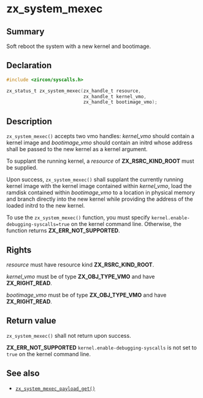 <!-- Generated by zircon/scripts/update-docs-from-fidl, do not edit! -->
# zx_system_mexec

## Summary

Soft reboot the system with a new kernel and bootimage.

## Declaration

```c
#include <zircon/syscalls.h>

zx_status_t zx_system_mexec(zx_handle_t resource,
                            zx_handle_t kernel_vmo,
                            zx_handle_t bootimage_vmo);
```

## Description

`zx_system_mexec()` accepts two vmo handles: *kernel_vmo* should contain a
kernel image and *bootimage_vmo* should contain an initrd whose address shall
be passed to the new kernel as a kernel argument.

To supplant the running kernel, a *resource* of **ZX_RSRC_KIND_ROOT** must be
supplied.

Upon success, `zx_system_mexec()` shall supplant the currently running kernel
image with the kernel image contained within *kernel_vmo*, load the ramdisk
contained within *bootimage_vmo* to a location in physical memory and branch
directly into the new kernel while providing the address of the loaded initrd
to the new kernel.

To use the `zx_system_mexec()` function, you must specify
`kernel.enable-debugging-syscalls=true` on the kernel command line. Otherwise,
the function returns **ZX_ERR_NOT_SUPPORTED**.

## Rights

*resource* must have resource kind **ZX_RSRC_KIND_ROOT**.

*kernel_vmo* must be of type **ZX_OBJ_TYPE_VMO** and have **ZX_RIGHT_READ**.

*bootimage_vmo* must be of type **ZX_OBJ_TYPE_VMO** and have **ZX_RIGHT_READ**.

## Return value

`zx_system_mexec()` shall not return upon success.

**ZX_ERR_NOT_SUPPORTED**  `kernel.enable-debugging-syscalls` is not set to `true`
on the kernel command line.

## See also

 - [`zx_system_mexec_payload_get()`]

[`zx_system_mexec_payload_get()`]: system_mexec_payload_get.md

